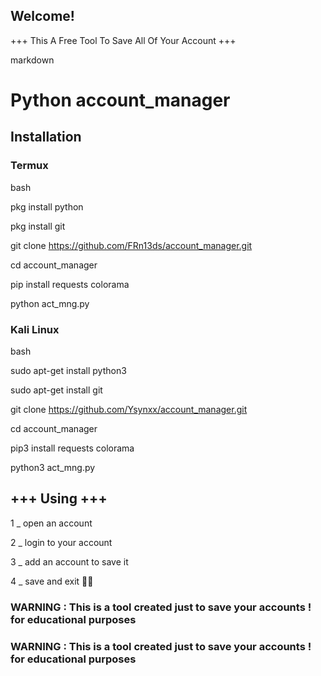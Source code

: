  ## Welcome! 
+++ This A Free Tool To Save All Of Your Account +++
   
   markdown
   
   
   # Python account_manager

   
   
   ## Installation

   
   
   ### Termux
   
   
   bash
   
   
   pkg install python
   
   
   pkg install git
   
   
   git clone https://github.com/FRn13ds/account_manager.git
   
   
   cd account_manager
   
   
   pip install requests colorama
   
   
   python act_mng.py
   
### Kali Linux    

bash
   
   
   sudo apt-get install python3
   
   
   sudo apt-get install git
   
   
   git clone https://github.com/Ysynxx/account_manager.git
   
   
   cd account_manager
   
   
   pip3 install requests colorama
   
   
   python3 act_mng.py


## +++ Using +++

1 _ open an account

2 _ login to your account 



3 _ add an account to save it


4 _ save and exit 🐱‍🏍


### WARNING : This is a tool created just to save your accounts ! for educational purposes
### WARNING : This is a tool created just to save your accounts ! for educational purposes
